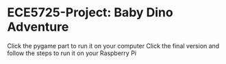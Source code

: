 # ECE5725-Project: Baby Dino Adventure
Click the pygame part to run it on your computer
Click the final version and follow the steps to run it on your Raspberry Pi
